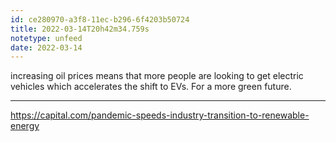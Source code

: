 ```yaml
---
id: ce280970-a3f8-11ec-b296-6f4203b50724
title: 2022-03-14T20h42m34.759s
notetype: unfeed
date: 2022-03-14
---
```

increasing oil prices means that more people are looking to get electric vehicles which accelerates the shift to EVs. For a more green future.

---

https://capital.com/pandemic-speeds-industry-transition-to-renewable-energy